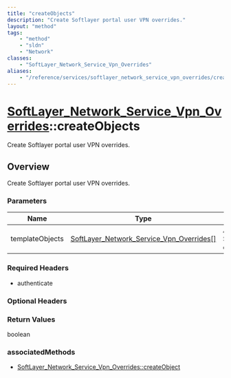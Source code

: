```yaml
---
title: "createObjects"
description: "Create Softlayer portal user VPN overrides."
layout: "method"
tags:
    - "method"
    - "sldn"
    - "Network"
classes:
    - "SoftLayer_Network_Service_Vpn_Overrides"
aliases:
    - "/reference/services/softlayer_network_service_vpn_overrides/createObjects"
---
```

# [SoftLayer_Network_Service_Vpn_Overrides](/reference/services/SoftLayer_Network_Service_Vpn_Overrides)::createObjects

Create Softlayer portal user VPN overrides.


## Overview 
Create Softlayer portal user VPN overrides. 

### Parameters 
|Name | Type | Description |
| --- | --- | --- |
|templateObjects| <a href='/reference/datatypes/SoftLayer_Network_Service_Vpn_Overrides'>SoftLayer_Network_Service_Vpn_Overrides[] </a>| An array of SoftLayer_Network_Service_Vpn_Overrides objects that you wish to create.|


### Required Headers
* authenticate

### Optional Headers

### Return Values
boolean


### associatedMethods

*  [SoftLayer_Network_Service_Vpn_Overrides::createObject](/reference/services/SoftLayer_Network_Service_Vpn_Overrides/createObject )

